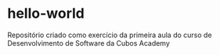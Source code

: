 # hello-world
Repositório criado como exercício da primeira aula do curso de Desenvolvimento de Software da Cubos Academy
